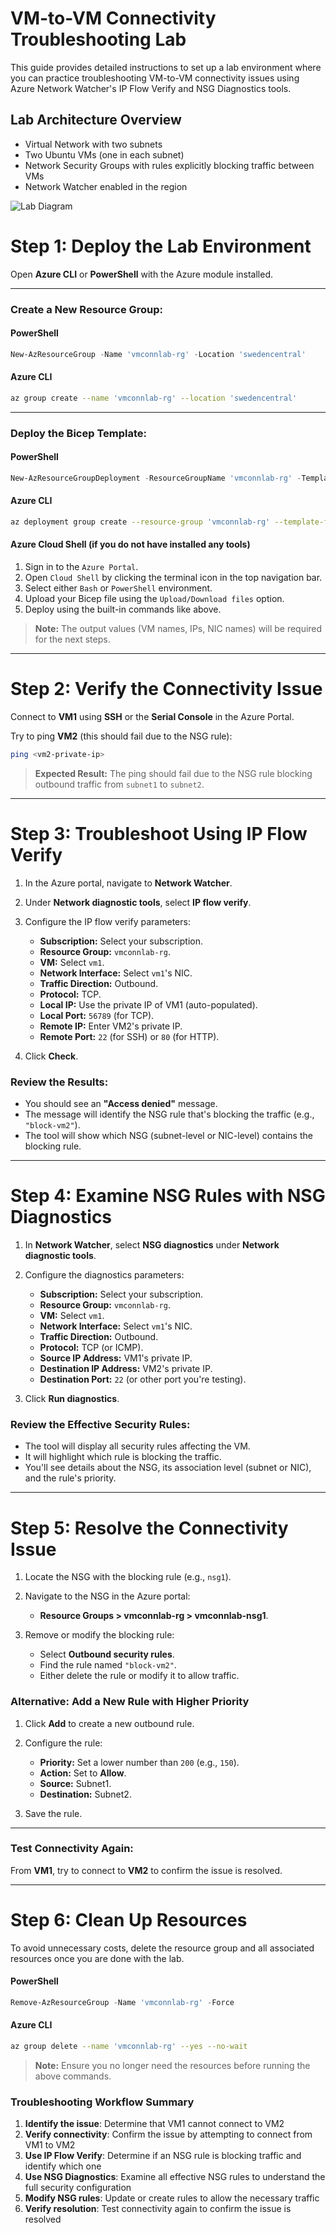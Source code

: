 # VM-to-VM Connectivity Troubleshooting Lab

This guide provides detailed instructions to set up a lab environment where you can practice troubleshooting VM-to-VM connectivity issues using Azure Network Watcher's IP Flow Verify and NSG Diagnostics tools.

## Lab Architecture Overview

- Virtual Network with two subnets
- Two Ubuntu VMs (one in each subnet)
- Network Security Groups with rules explicitly blocking traffic between VMs
- Network Watcher enabled in the region

![Lab Diagram](diagram.png)

# Step 1: Deploy the Lab Environment

Open **Azure CLI** or **PowerShell** with the Azure module installed.

---

### Create a New Resource Group:

#### PowerShell

```powershell
New-AzResourceGroup -Name 'vmconnlab-rg' -Location 'swedencentral'
```

#### Azure CLI

```bash
az group create --name 'vmconnlab-rg' --location 'swedencentral'
```

---

### Deploy the Bicep Template:

#### PowerShell

```powershell
New-AzResourceGroupDeployment -ResourceGroupName 'vmconnlab-rg' -TemplateFile '.\demos\network-monitoring-troubleshooting\vm-connectivity-lab\vm-connectivity-lab.bicep' -adminUsername 'azureadmin'
```

#### Azure CLI

```bash
az deployment group create --resource-group 'vmconnlab-rg' --template-file '.\demos\network-monitoring-troubleshooting\vm-connectivity-lab\vm-connectivity-lab.bicep' --parameters adminUsername='azureadmin'
```

#### Azure Cloud Shell (if you do not have installed any tools)

1. Sign in to the `Azure Portal`.
2. Open `Cloud Shell` by clicking the terminal icon in the top navigation bar.
3. Select either `Bash` or `PowerShell` environment.
4. Upload your Bicep file using the `Upload/Download files` option.
5. Deploy using the built-in commands like above.

> **Note:** The output values (VM names, IPs, NIC names) will be required for the next steps.

---

# Step 2: Verify the Connectivity Issue

Connect to **VM1** using **SSH** or the **Serial Console** in the Azure Portal.

Try to ping **VM2** (this should fail due to the NSG rule):

```bash
ping <vm2-private-ip>
```

> **Expected Result:** The ping should fail due to the NSG rule blocking outbound traffic from `subnet1` to `subnet2`.

---

# Step 3: Troubleshoot Using IP Flow Verify

1. In the Azure portal, navigate to **Network Watcher**.
2. Under **Network diagnostic tools**, select **IP flow verify**.
3. Configure the IP flow verify parameters:

   - **Subscription:** Select your subscription.
   - **Resource Group:** `vmconnlab-rg`.
   - **VM:** Select `vm1`.
   - **Network Interface:** Select `vm1`'s NIC.
   - **Traffic Direction:** Outbound.
   - **Protocol:** TCP.
   - **Local IP:** Use the private IP of VM1 (auto-populated).
   - **Local Port:** `56789` (for TCP).
   - **Remote IP:** Enter VM2's private IP.
   - **Remote Port:** `22` (for SSH) or `80` (for HTTP).

4. Click **Check**.

### Review the Results:

- You should see an **"Access denied"** message.
- The message will identify the NSG rule that's blocking the traffic (e.g., `"block-vm2"`).
- The tool will show which NSG (subnet-level or NIC-level) contains the blocking rule.

---

# Step 4: Examine NSG Rules with NSG Diagnostics

1. In **Network Watcher**, select **NSG diagnostics** under **Network diagnostic tools**.
2. Configure the diagnostics parameters:

   - **Subscription:** Select your subscription.
   - **Resource Group:** `vmconnlab-rg`.
   - **VM:** Select `vm1`.
   - **Network Interface:** Select `vm1`'s NIC.
   - **Traffic Direction:** Outbound.
   - **Protocol:** TCP (or ICMP).
   - **Source IP Address:** VM1's private IP.
   - **Destination IP Address:** VM2's private IP.
   - **Destination Port:** `22` (or other port you're testing).

3. Click **Run diagnostics**.

### Review the Effective Security Rules:

- The tool will display all security rules affecting the VM.
- It will highlight which rule is blocking the traffic.
- You'll see details about the NSG, its association level (subnet or NIC), and the rule's priority.

---

# Step 5: Resolve the Connectivity Issue

1. Locate the NSG with the blocking rule (e.g., `nsg1`).
2. Navigate to the NSG in the Azure portal:

   - **Resource Groups > vmconnlab-rg > vmconnlab-nsg1**.

3. Remove or modify the blocking rule:
   - Select **Outbound security rules**.
   - Find the rule named `"block-vm2"`.
   - Either delete the rule or modify it to allow traffic.

### Alternative: Add a New Rule with Higher Priority

1. Click **Add** to create a new outbound rule.
2. Configure the rule:

   - **Priority:** Set a lower number than `200` (e.g., `150`).
   - **Action:** Set to **Allow**.
   - **Source:** Subnet1.
   - **Destination:** Subnet2.

3. Save the rule.

---

### Test Connectivity Again:

From **VM1**, try to connect to **VM2** to confirm the issue is resolved.

---

# Step 6: Clean Up Resources

To avoid unnecessary costs, delete the resource group and all associated resources once you are done with the lab.

#### PowerShell

```powershell
Remove-AzResourceGroup -Name 'vmconnlab-rg' -Force
```

#### Azure CLI

```bash
az group delete --name 'vmconnlab-rg' --yes --no-wait
```

> **Note:** Ensure you no longer need the resources before running the above commands.

### Troubleshooting Workflow Summary

1. **Identify the issue**: Determine that VM1 cannot connect to VM2
2. **Verify connectivity**: Confirm the issue by attempting to connect from VM1 to VM2
3. **Use IP Flow Verify**: Determine if an NSG rule is blocking traffic and identify which one
4. **Use NSG Diagnostics**: Examine all effective NSG rules to understand the full security configuration
5. **Modify NSG rules**: Update or create rules to allow the necessary traffic
6. **Verify resolution**: Test connectivity again to confirm the issue is resolved
